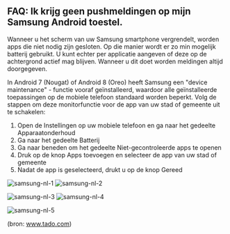 ## FAQ: Ik krijg geen pushmeldingen op mijn Samsung Android toestel.

Wanneer u het scherm van uw Samsung smartphone vergrendelt, worden apps die niet nodig zijn gesloten. Op die manier wordt er zo min mogelijk batterij gebruikt. U kunt echter per applicatie aangeven of deze op de achtergrond actief mag blijven. Wanneer u dit doet worden meldingen altijd doorgegeven.

In Android 7 (Nougat) of Android 8 (Oreo) heeft Samsung een "device maintenance" - functie vooraf geïnstalleerd, waardoor alle geïnstalleerde toepassingen op de mobiele telefoon standaard worden beperkt. Volg de stappen om deze monitorfunctie voor de app van uw stad of gemeente uit te schakelen:


1. Open de Instellingen op uw mobiele telefoon en ga naar het gedeelte Apparaatonderhoud
3. Ga naar het gedeelte Batterij
4. Ga naar beneden om het gedeelte Niet-gecontroleerde apps te openen
5. Druk op de knop Apps toevoegen en selecteer de app van uw stad of gemeente
6. Nadat de app is geselecteerd, drukt u op de knop Gereed

![samsung-nl-1](https://storage.googleapis.com/oca-docs/samsung-notif-nl-1.jpg) ![samsung-nl-2](https://storage.googleapis.com/oca-docs/samsung-notif-nl-2.jpg)

![samsung-nl-3](https://storage.googleapis.com/oca-docs/samsung-notif-nl-3.jpg) ![samsung-nl-4](https://storage.googleapis.com/oca-docs/samsung-notif-nl-4.jpg)

![samsung-nl-5](https://storage.googleapis.com/oca-docs/samsung-notif-nl-5.jpg)

(bron: www.tado.com)
